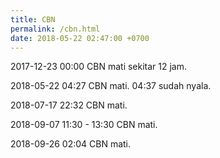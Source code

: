 ```yaml
---
title: CBN
permalink: /cbn.html
date: 2018-05-22 02:47:00 +0700
---
```


2017-12-23 00:00 CBN mati sekitar 12 jam.

2018-05-22 04:27 CBN mati.
04:37 sudah nyala.

2018-07-17 22:32 CBN mati.

2018-09-07 11:30 - 13:30 CBN mati.

2018-09-26 02:04 CBN mati.
